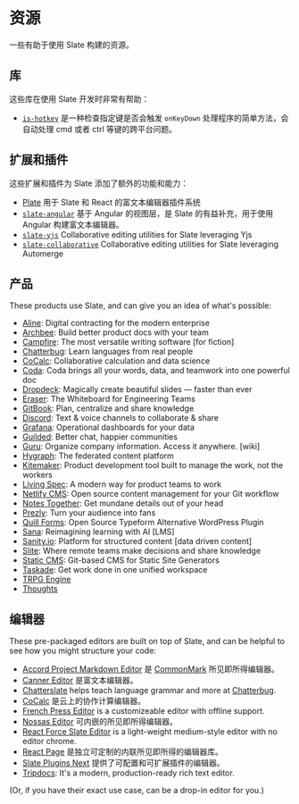 # 资源

一些有助于使用 Slate 构建的资源。

## 库

这些库在使用 Slate 开发时非常有帮助：

- [`is-hotkey`](https://github.com/ianstormtaylor/is-hotkey) 是一种检查指定键是否会触发 `onKeyDown` 处理程序的简单方法，会自动处理 cmd 或者 ctrl 等键的跨平台问题。

## 扩展和插件

这些扩展和插件为 Slate 添加了额外的功能和能力：

- [Plate](https://github.com/udecode/plate) 用于 Slate 和 React 的富文本编辑器插件系统
- [`slate-angular`](https://github.com/worktile/slate-angular) 基于 Angular 的视图层，是 Slate 的有益补充，用于使用 Angular 构建富文本编辑器。
- [`slate-yjs`](https://github.com/BitPhinix/slate-yjs/) Collaborative editing utilities for Slate leveraging Yjs
- [`slate-collaborative`](https://github.com/cudr/slate-collaborative) Collaborative editing utilities for Slate leveraging Automerge

## 产品

These products use Slate, and can give you an idea of what's possible:

- [Aline](https://www.aline.co/): Digital contracting for the modern enterprise
- [Archbee](https://archbee.io/): Build better product docs with your team
- [Campfire](https://www.campfirewriting.com/): The most versatile writing software [for fiction]
- [Chatterbug](https://chatterbug.com/): Learn languages from real people
- [CoCalc](https://cocalc.com/): Collaborative calculation and data science
- [Coda](https://coda.io/): Coda brings all your words, data, and teamwork into one powerful doc
- [Dropdeck](https://www.dropdeck.com/): Magically create beautiful slides — faster than ever
- [Eraser](https://www.tryeraser.com/): The Whiteboard for Engineering Teams
- [GitBook](https://www.gitbook.com/): Plan, centralize and share knowledge
- [Discord](https://discord.com/): Text & voice channels to collaborate & share
- [Grafana](https://grafana.com/): Operational dashboards for your data
- [Guilded](https://www.guilded.gg/): Better chat, happier communities
- [Guru](https://www.getguru.com/): Organize company information. Access it anywhere. [wiki]
- [Hygraph](https://hygraph.com/): The federated content platform
- [Kitemaker](https://kitemaker.co/): Product development tool built to manage the work, not the workers
- [Living Spec](https://livingspec.com/): A modern way for product teams to work
- [Netlify CMS](https://www.netlifycms.org/): Open source content management for your Git workflow
- [Notes Together](https://notestogether.hominidsoftware.com/): Get mundane details out of your head
- [Prezly](https://www.prezly.com/): Turn your audience into fans
- [Quill Forms](https://demo.quillforms.com/): Open Source Typeform Alternative WordPress Plugin
- [Sana](https://www.sanalabs.com): Reimagining learning with AI [LMS]
- [Sanity.io](https://www.sanity.io/): Platform for structured content [data driven content]
- [Slite](https://slite.com/): Where remote teams make decisions and share knowledge
- [Static CMS](https://www.staticcms.org/): Git-based CMS for Static Site Generators
- [Taskade](https://www.taskade.com/): Get work done in one unified workspace
- [TRPG Engine](https://trpg.moonrailgun.com/)
- [Thoughts](https://thoughts.teambition.com/)

## 编辑器

These pre-packaged editors are built on top of Slate, and can be helpful to see how you might structure your code:

- [Accord Project Markdown Editor](https://github.com/accordproject/web-components) 是 [CommonMark](https://commonmark.org/) 所见即所得编辑器。
- [Canner Editor](https://github.com/Canner/canner-slate-editor) 是富文本编辑器。
- [Chatterslate](https://github.com/chatterbugapp/chatterslate) helps teach language grammar and more at [Chatterbug](https://chatterbug.com).
- [CoCalc](https://github.com/sagemathinc/cocalc/) 是云上的协作计算编辑器。
- [French Press Editor](https://github.com/roast-cms/french-press-editor) is a customizeable editor with offline support.
- [Nossas Editor](http://slate-editor.bonde.org/) 可内嵌的所见即所得编辑器。
- [React Force Slate Editor](https://github.com/nareshbhatia/react-force/tree/master/packages/slate-editor) is a light-weight medium-style editor with no editor chrome.
- [React Page](https://github.com/react-page/react-page) 是独立可定制的内联所见即所得的编辑器库。
- [Slate Plugins Next](https://github.com/zbeyens/slate-plugins-next) 提供了可配置和可扩展插件的编辑器。
- [Tripdocs](https://github.com/ctripcorp/tripdocs): It's a modern, production-ready rich text editor.

\(Or, if you have their exact use case, can be a drop-in editor for you.\)
